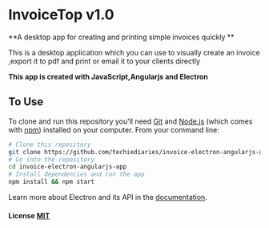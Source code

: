 # InvoiceTop v1.0

**A desktop app for creating and printing simple invoices quickly **

<a data-pin-do="embedPin" data-pin-width="large" href="https://www.pinterest.com/pin/427490189612765796/"></a>

This is a desktop application which you can use to visually create an invoice ,export it to pdf and print or email it to your clients directly

**This app is created with JavaScript,Angularjs and Electron**

## To Use

To clone and run this repository you'll need [Git](https://git-scm.com) and [Node.js](https://nodejs.org/en/download/) (which comes with [npm](http://npmjs.com)) installed on your computer. From your command line:

```bash
# Clone this repository
git clone https://github.com/techiediaries/invoice-electron-angularjs-app.git
# Go into the repository
cd invoice-electron-angularjs-app
# Install dependencies and run the app
npm install && npm start
```

Learn more about Electron and its API in the [documentation](http://electron.atom.io/docs/latest).

#### License [MIT](LICENSE.md)
